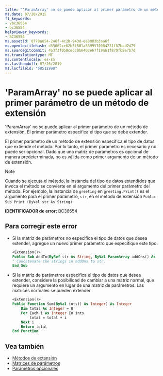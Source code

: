 ```yaml
---
title: "'ParamArray' no se puede aplicar al primer parámetro de un método de extensión"
ms.date: 07/20/2015
f1_keywords:
- vbc36554
- bc36554
helpviewer_keywords:
- BC36554
ms.assetid: 0778a854-246f-4c2b-943d-ea8883b3aa6f
ms.openlocfilehash: d35662ce62b3f501a3699570084231f87bad2d79
ms.sourcegitcommit: 463f3f050cecc0b6403e67f19a61f870fb8e7b7d
ms.translationtype: MT
ms.contentlocale: es-ES
ms.lasthandoff: 07/26/2019
ms.locfileid: "68512998"
---
```

# <a name="paramarray-cannot-be-applied-to-the-first-parameter-of-an-extension-method"></a>'ParamArray' no se puede aplicar al primer parámetro de un método de extensión

'ParamArray' no se puede aplicar al primer parámetro de un método de extensión. El primer parámetro especifica el tipo que se debe extender.

El primer parámetro de un método de extensión especifica el tipo de datos que extiende el método. Por lo tanto, el primer parámetro es necesario y no puede ser opcional. Dado que una matriz de parámetros es opcional de manera predeterminada, no es válida como primer argumento de un método de extensión.

> [!NOTE]
> Cuando se ejecuta el método, la instancia del tipo de datos extendidos que invoca el método se convierte en el argumento del primer parámetro del método. Por ejemplo, la instancia de `greeting` en `greeting.Print()` es el argumento para el primer parámetro, `str`, en el método de extensión `Public Sub Print (ByVal str As String)`.

**IDENTIFICADOR de error:** BC36554

## <a name="to-correct-this-error"></a>Para corregir este error

- Si la matriz de parámetros no especifica el tipo de datos que desea extender, agregue un nuevo primer parámetro que especifique este tipo.

  ```vb
  <Extension()>
  Public Sub AddTo(ByRef str As String, ByVal ParamArray addOns() As String)
  ' Concatenate the strings in addOns to str.
  End Sub
  ```

- Si la matriz de parámetros especifica el tipo de datos que desea extender, considere la posibilidad de cambiar a una matriz normal, que requiere un argumento en lugar de una matriz de parámetros. Las matrices normales se pueden extender.

  ```vb
  <Extension()>
  Public Function Sum(ByVal ints() As Integer) As Integer
      Dim total As Integer = 0
      For Each i As Integer In ints
          total = total + i
      Next i
      Return total
  End Function
  ```

## <a name="see-also"></a>Vea también

- [Métodos de extensión](../../visual-basic/programming-guide/language-features/procedures/extension-methods.md)
- [Matrices de parámetros](../../visual-basic/programming-guide/language-features/procedures/parameter-arrays.md)
- [Parámetros opcionales](../../visual-basic/programming-guide/language-features/procedures/optional-parameters.md)
